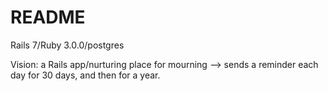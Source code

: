 # README
Rails 7/Ruby 3.0.0/postgres

Vision: a Rails app/nurturing place for mourning --> sends a reminder each day for 30 days, and then for a year.
